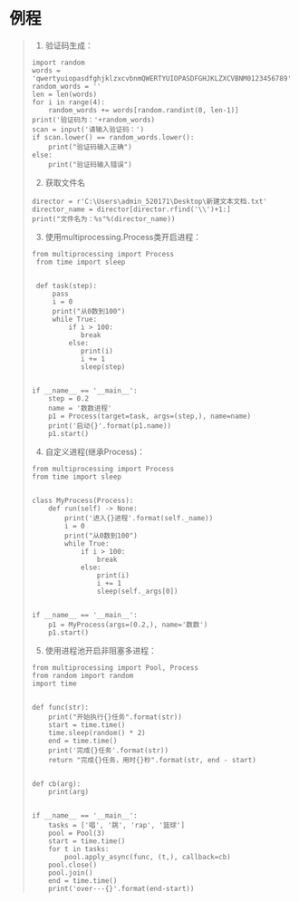 # 例程
>1. 验证码生成：
>   ```
>   import random
>   words = 'qwertyuiopasdfghjklzxcvbnmQWERTYUIOPASDFGHJKLZXCVBNM0123456789'
>   random_words = ''
>   len = len(words)
>   for i in range(4):
>       random_words += words[random.randint(0, len-1)]
>   print('验证码为：'+random_words)
>   scan = input('请输入验证码：')
>   if scan.lower() == random_words.lower():
>       print("验证码输入正确")
>   else:
>       print("验证码输入错误")
>   ```
>  
>2. 获取文件名
>   ```
>   director = r'C:\Users\admin_520171\Desktop\新建文本文档.txt'
>   director_name = director[director.rfind('\\')+1:]
>   print("文件名为：%s"%(director_name))
>   ```
> 
>3. 使用multiprocessing.Process类开启进程：
>   ```
>   from multiprocessing import Process
>    from time import sleep
>    
>    
>    def task(step):
>        pass
>        i = 0
>        print("从0数到100")
>        while True:
>            if i > 100:
>               break
>            else:
>               print(i)
>               i += 1
>               sleep(step)
>   
>   
>   if __name__ == '__main__':
>       step = 0.2
>       name = '数数进程'
>       p1 = Process(target=task, args=(step,), name=name)
>       print('启动{}'.format(p1.name))
>       p1.start()
>   ```
> 
>4. 自定义进程(继承Process)：
>   ```
>   from multiprocessing import Process
>   from time import sleep
>   
>   
>   class MyProcess(Process):
>       def run(self) -> None:
>           print('进入{}进程'.format(self._name))
>           i = 0
>           print("从0数到100")
>           while True:
>               if i > 100:
>                   break
>               else:
>                   print(i)
>                   i += 1
>                   sleep(self._args[0])
>   
>   
>   if __name__ == '__main__':
>       p1 = MyProcess(args=(0.2,), name='数数')
>       p1.start()
>   ```
> 
>5. 使用进程池开启非阻塞多进程：
>   ```
>   from multiprocessing import Pool, Process
>   from random import random
>   import time
>   
>   
>   def func(str):
>       print("开始执行{}任务".format(str))
>       start = time.time()
>       time.sleep(random() * 2)
>       end = time.time()
>       print('完成{}任务'.format(str))
>       return "完成{}任务，用时{}秒".format(str, end - start)
>   
>   
>   def cb(arg):
>       print(arg)
>   
>   
>   if __name__ == '__main__':
>       tasks = ['唱', '跳', 'rap', '篮球']
>       pool = Pool(3)
>       start = time.time()
>       for t in tasks:
>           pool.apply_async(func, (t,), callback=cb)
>       pool.close()
>       pool.join()
>       end = time.time()
>       print('over---{}'.format(end-start))
>   ```
>
>
